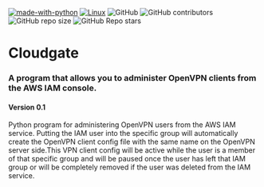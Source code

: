 [![made-with-python](https://img.shields.io/badge/Made%20with-Python-1f425f.svg)](https://www.python.org/)
[![Linux](https://svgshare.com/i/Zhy.svg)](https://svgshare.com/i/Zhy.svg)
![GitHub](https://img.shields.io/github/license/ratibor78/cloudgate)
![GitHub contributors](https://img.shields.io/github/contributors/ratibor78/cloudgate)
![GitHub repo size](https://img.shields.io/github/repo-size/ratibor78/cloudgate)
![GitHub Repo stars](https://img.shields.io/github/stars/ratibor78/cloudgate?style=social)

# Cloudgate
### A program that allows you to administer OpenVPN clients from the AWS IAM console. 
#### Version 0.1

Python program for administering OpenVPN users from the AWS IAM service. Putting the IAM user into the specific group will automatically create 
the OpenVPN client config file with the same name on the OpenVPN server side.This VPN client config will be active while the user is a member of that
specific group and will be paused once the user has left that IAM group or will be completely removed if the user was deleted from the IAM service.

